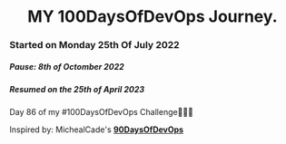 <h1 align=center>
  MY 100DaysOfDevOps Journey.
</h1>

### Started on Monday 25th Of July 2022

##### Pause: 8th of Octomber 2022

##### Resumed on the 25th of April 2023

Day 86 of my #100DaysOfDevOps Challenge🚀🚀🚀

Inspired by: MichealCade's [**90DaysOfDevOps**](https://github.com/MichaelCade/90DaysOfDevOps)
